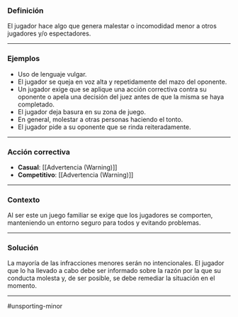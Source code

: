 ### Definición
El jugador hace algo que genera malestar o incomodidad menor a otros jugadores y/o espectadores.

---
### Ejemplos
- Uso de lenguaje vulgar.
- El jugador se queja en voz alta y repetidamente del mazo del oponente.
- Un jugador exige que se aplique una acción correctiva contra su oponente o apela una decisión del juez antes de que la misma se haya completado.
- El jugador deja basura en su zona de juego.
- En general, molestar a otras personas haciendo el tonto.
- El jugador pide a su oponente que se rinda reiteradamente.

---
### Acción correctiva

- **Casual**: [[Advertencia (Warning)]]
- **Competitivo**: [[Advertencia (Warning)]]

---
### Contexto
Al ser este un juego familiar se exige que los jugadores se comporten, manteniendo un entorno seguro para todos y evitando problemas.

---
### Solución
La mayoría de las infracciones menores serán no intencionales. El jugador que lo ha llevado a cabo debe ser informado sobre la razón por la que su conducta molesta y, de ser posible, se debe remediar la situación en el momento.

---
#unsporting-minor
